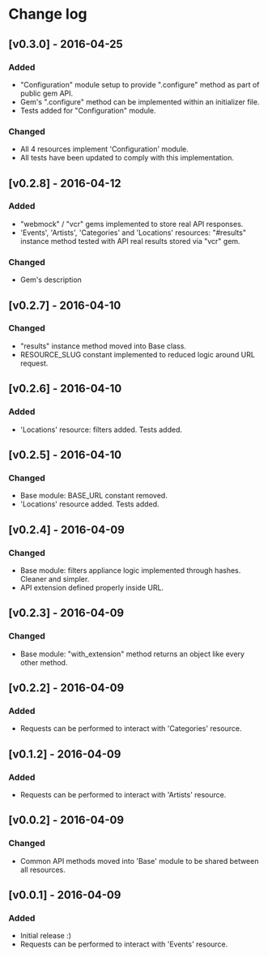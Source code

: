 # Change log

## [v0.3.0] - 2016-04-25

### Added
* "Configuration" module setup to provide ".configure" method as part of public gem API.
* Gem's ".configure" method can be implemented within an initializer file.
* Tests added for "Configuration" module.

### Changed
* All 4 resources implement 'Configuration' module.
* All tests have been updated to comply with this implementation.

## [v0.2.8] - 2016-04-12

### Added
* "webmock" / "vcr" gems implemented to store real API responses.
* 'Events', 'Artists', 'Categories' and 'Locations' resources: "#results" instance method tested with API real results stored via "vcr" gem.

### Changed
* Gem's description

## [v0.2.7] - 2016-04-10

### Changed
* "results" instance method moved into Base class.
* RESOURCE_SLUG constant implemented to reduced logic around URL request.

## [v0.2.6] - 2016-04-10

### Added
* 'Locations' resource: filters added. Tests added.

## [v0.2.5] - 2016-04-10

### Changed
* Base module: BASE_URL constant removed.
* 'Locations' resource added. Tests added.

## [v0.2.4] - 2016-04-09

### Changed
* Base module: filters appliance logic implemented through hashes. Cleaner and simpler.
* API extension defined properly inside URL.

## [v0.2.3] - 2016-04-09

### Changed
* Base module: "with_extension" method returns an object like every other method.

## [v0.2.2] - 2016-04-09

### Added
* Requests can be performed to interact with 'Categories' resource.

## [v0.1.2] - 2016-04-09

### Added
* Requests can be performed to interact with 'Artists' resource.

## [v0.0.2] - 2016-04-09

### Changed
* Common API methods moved into 'Base' module to be shared between all resources.

## [v0.0.1] - 2016-04-09

### Added
* Initial release :)
* Requests can be performed to interact with 'Events' resource.
